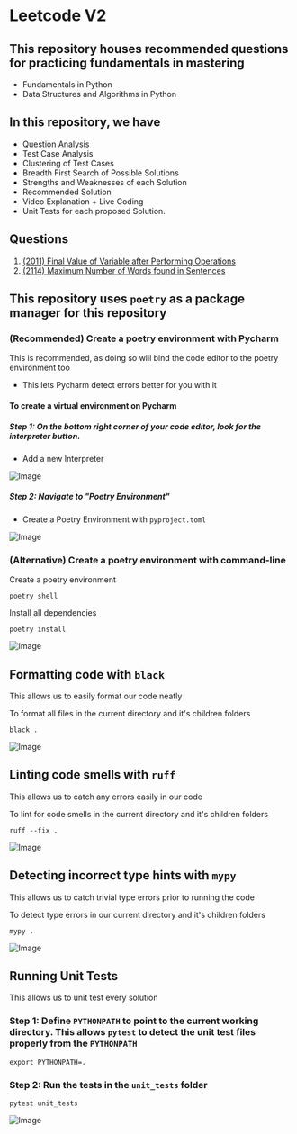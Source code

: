 # Leetcode V2

## This repository houses recommended questions for practicing fundamentals in mastering
- Fundamentals in Python
- Data Structures and Algorithms in Python

## In this repository, we have
- Question Analysis
- Test Case Analysis
- Clustering of Test Cases
- Breadth First Search of Possible Solutions
- Strengths and Weaknesses of each Solution
- Recommended Solution
- Video Explanation + Live Coding
- Unit Tests for each proposed Solution.

## Questions

1. [(2011) Final Value of Variable after Performing Operations](questions/final_value_of_variable_after_performing_operations/README.md)
2. [(2114) Maximum Number of Words found in Sentences](questions/maximum_number_of_words_found_in_sentence/README.md)


## This repository uses `poetry` as a package manager for this repository

### (Recommended) Create a poetry environment with Pycharm

This is recommended, as doing so will bind the code editor to the poetry environment too
- This lets Pycharm detect errors better for you with it

#### To create a virtual environment on Pycharm

##### Step 1: On the bottom right corner of your code editor, look for the interpreter button.
- Add a new Interpreter

![Image](./images/step_1_add_new_interpreter.png)

##### Step 2: Navigate to "Poetry Environment"
- Create a Poetry Environment with `pyproject.toml`

![Image](./images/step_2_create_poetry_environment.png)

### (Alternative) Create a poetry environment with command-line

Create a poetry environment

```commandline
poetry shell
```

Install all dependencies

```commandline
poetry install
```

![Image](./images/alternative_poetry_environment_with_commandline.png)

## Formatting code with `black`

This allows us to easily format our code neatly

To format all files in the current directory and it's children folders

```commandline
black .
```

![Image](./images/format_code_with_black.png)

## Linting code smells with `ruff`

This allows us to catch any errors easily in our code

To lint for code smells in the current directory and it's children folders

```commandline
ruff --fix .
```

![Image](./images/lint_code_with_ruff.png)

## Detecting incorrect type hints with `mypy`

This allows us to catch trivial type errors prior to running the code

To detect type errors in our current directory and it's children folders

```commandline
mypy .
```

![Image](./images/detect_type_errors_with_mypy.png)

## Running Unit Tests

This allows us to unit test every solution

### Step 1: Define `PYTHONPATH` to point to the current working directory. This allows `pytest` to detect the unit test files properly from the `PYTHONPATH`

```commandline
export PYTHONPATH=.
```

### Step 2: Run the tests in the `unit_tests` folder

```commandline
pytest unit_tests
```

![Image](./images/running_unit_tests.png)